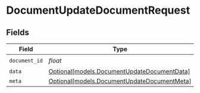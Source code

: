 # DocumentUpdateDocumentRequest


## Fields

| Field                                                                                  | Type                                                                                   | Required                                                                               | Description                                                                            |
| -------------------------------------------------------------------------------------- | -------------------------------------------------------------------------------------- | -------------------------------------------------------------------------------------- | -------------------------------------------------------------------------------------- |
| `document_id`                                                                          | *float*                                                                                | :heavy_check_mark:                                                                     | N/A                                                                                    |
| `data`                                                                                 | [Optional[models.DocumentUpdateDocumentData]](../models/documentupdatedocumentdata.md) | :heavy_minus_sign:                                                                     | N/A                                                                                    |
| `meta`                                                                                 | [Optional[models.DocumentUpdateDocumentMeta]](../models/documentupdatedocumentmeta.md) | :heavy_minus_sign:                                                                     | N/A                                                                                    |